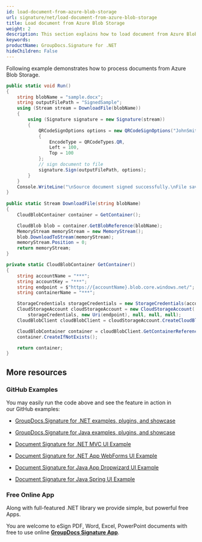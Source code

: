 ```yaml
---
id: load-document-from-azure-blob-storage
url: signature/net/load-document-from-azure-blob-storage
title: Load document from Azure Blob Storage
weight: 2
description: This section explains how to load document from Azure Blob Storage with GroupDocs.Signature API.
keywords: 
productName: GroupDocs.Signature for .NET
hideChildren: False
---
```

Following example demonstrates how to process documents from Azure Blob Storage.

```csharp
public static void Run()
{
    string blobName = "sample.docx";
    string outputFilePath = "SignedSample";
    using (Stream stream = DownloadFile(blobName))
    {
        using (Signature signature = new Signature(stream))
        {
            QRCodeSignOptions options = new QRCodeSignOptions("JohnSmith")
            {
                EncodeType = QRCodeTypes.QR,
                Left = 100,
                Top = 100
            };
            // sign document to file
            signature.Sign(outputFilePath, options);
        }
    }
    Console.WriteLine("\nSource document signed successfully.\nFile saved at " + outputFilePath);
}
        
public static Stream DownloadFile(string blobName)
{
    CloudBlobContainer container = GetContainer();

    CloudBlob blob = container.GetBlobReference(blobName);
    MemoryStream memoryStream = new MemoryStream();
    blob.DownloadToStream(memoryStream);
    memoryStream.Position = 0;
    return memoryStream;
}

private static CloudBlobContainer GetContainer()
{
    string accountName = "***";
    string accountKey = "***";
    string endpoint = $"https://{accountName}.blob.core.windows.net/";
    string containerName = "***";

    StorageCredentials storageCredentials = new StorageCredentials(accountName, accountKey);
    CloudStorageAccount cloudStorageAccount = new CloudStorageAccount(
        storageCredentials, new Uri(endpoint), null, null, null);
    CloudBlobClient cloudBlobClient = cloudStorageAccount.CreateCloudBlobClient();

    CloudBlobContainer container = cloudBlobClient.GetContainerReference(containerName);
    container.CreateIfNotExists();

    return container;
}
```

## More resources

### GitHub Examples 

You may easily run the code above and see the feature in action in our GitHub examples:

*   [GroupDocs.Signature for .NET examples, plugins, and showcase](https://github.com/groupdocs-signature/GroupDocs.Signature-for-.NET)
    
*   [GroupDocs.Signature for Java examples, plugins, and showcase](https://github.com/groupdocs-signature/GroupDocs.Signature-for-Java)
    
*   [Document Signature for .NET MVC UI Example](https://github.com/groupdocs-signature/GroupDocs.Signature-for-.NET-MVC) 
    
*   [Document Signature for .NET App WebForms UI Example](https://github.com/groupdocs-signature/GroupDocs.Signature-for-.NET-WebForms)
    
*   [Document Signature for Java App Dropwizard UI Example](https://github.com/groupdocs-signature/GroupDocs.Signature-for-Java-Dropwizard)
    
*   [Document Signature for Java Spring UI Example](https://github.com/groupdocs-signature/GroupDocs.Signature-for-Java-Spring)
    

### Free Online App 

Along with full-featured .NET library we provide simple, but powerful free Apps.

You are welcome to eSign PDF, Word, Excel, PowerPoint documents with free to use online **[GroupDocs Signature App](https://products.groupdocs.app/signature)**.
